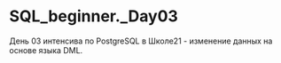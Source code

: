 # SQL_beginner._Day03
День 03 интенсива по PostgreSQL в Школе21 - изменение данных на основе языка DML.
